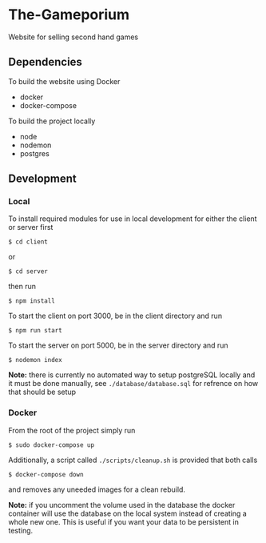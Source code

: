 # The-Gameporium
Website for selling second hand games


## Dependencies
To build the website using Docker
- docker
- docker-compose

To build the project locally
- node
- nodemon
- postgres


## Development
### Local
To install required modules for use in local development for either the client or server first 

```
$ cd client
```
or
```
$ cd server
```
then run 
```
$ npm install
```
To start the client on port 3000, be in the client directory and run
```
$ npm run start
```
To start the server on port 5000, be in the server directory and run
```
$ nodemon index
```

**Note:** there is currently no automated way to setup postgreSQL locally and it must be done manually,
see `./database/database.sql` for refrence on how that should be setup
### Docker
From the root of the project simply run
```
$ sudo docker-compose up
```
Additionally, a script called `./scripts/cleanup.sh` is provided that both calls
```
$ docker-compose down
```
and removes any uneeded images for a clean rebuild.

**Note:** if you uncomment the volume used in the database the docker container will use the database on the local system instead of creating a whole new one. This is useful if you want your data to be persistent in testing.

